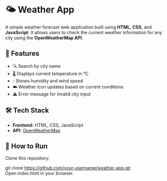 # 🌤️ Weather App

A simple weather forecast web application built using **HTML**, **CSS**, and **JavaScript**. It allows users to check the current weather information for any city using the **OpenWeatherMap API**.



## 🚀 Features

- 🔍 Search by city name
- 🌡️ Displays current temperature in °C
- 💧 Shows humidity and wind speed
- ☁️ Weather icon updates based on current conditions
- ⚠️ Error message for invalid city input



## 🛠️ Tech Stack

- **Frontend:** HTML, CSS, JavaScript
- **API:** [OpenWeatherMap](https://openweathermap.org/api)


## 🧪 How to Run
Clone this repository: <br>


git clone https://github.com/your-username/weather-app.git <br>
Open index.html in your browser.
